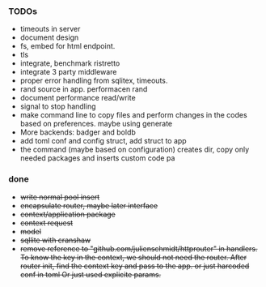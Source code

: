 ### TODOs

- timeouts in server 
- document design
- fs, embed for html endpoint.
- tls
- integrate, benchmark ristretto
- integrate 3 party middleware
- proper error handling from sqlitex, timeouts.
- rand source in app. performacen rand
- document performance read/write 
- signal to stop handling
- make command line to copy files and perform changes in the codes based on preferences. maybe using generate
- More backends: badger and boldb
- add toml conf and config struct, add struct to app
- the command (maybe based on configuration) creates dir, copy only needed packages and inserts custom code pa

### done

- ~~write normal pool insert~~
- ~~encapsulate router, maybe later interface~~
- ~~context/application package~~
- ~~context request~~
- ~~model~~
- ~~sqllite with cranshaw~~
- ~~remove reference to "github.com/julienschmidt/httprouter" in handlers. To
  know the key in the context, we should not need the router. After router
  init, find the context key and pass to the app. or just harcoded conf in toml
  Or just used explicite params.~~
